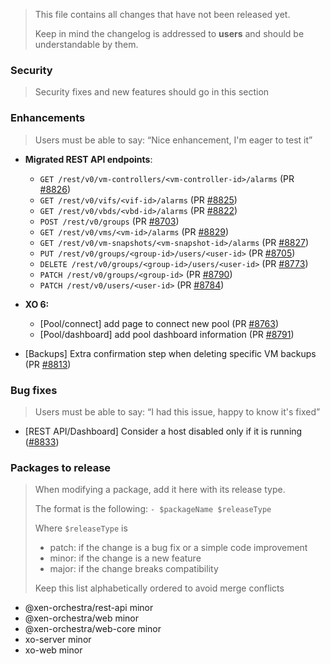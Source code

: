 > This file contains all changes that have not been released yet.
>
> Keep in mind the changelog is addressed to **users** and should be
> understandable by them.

### Security

> Security fixes and new features should go in this section

### Enhancements

> Users must be able to say: “Nice enhancement, I'm eager to test it”

- **Migrated REST API endpoints**:

  - `GET /rest/v0/vm-controllers/<vm-controller-id>/alarms` (PR [#8826](http://github.com/vatesfr/xen-orchestra/pull/8826))
  - `GET /rest/v0/vifs/<vif-id>/alarms` (PR [#8825](http://github.com/vatesfr/xen-orchestra/pull/8825))
  - `GET /rest/v0/vbds/<vbd-id>/alarms` (PR [#8822](http://github.com/vatesfr/xen-orchestra/pull/8822))
  - `POST /rest/v0/groups` (PR [#8703](https://github.com/vatesfr/xen-orchestra/pull/8703))
  - `GET /rest/v0/vms/<vm-id>/alarms` (PR [#8829](http://github.com/vatesfr/xen-orchestra/pull/8829))
  - `GET /rest/v0/vm-snapshots/<vm-snapshot-id>/alarms` (PR [#8827](http://github.com/vatesfr/xen-orchestra/pull/8827))
  - `PUT /rest/v0/groups/<group-id>/users/<user-id>` (PR [#8705](https://github.com/vatesfr/xen-orchestra/pull/8705))
  - `DELETE /rest/v0/groups/<group-id>/users/<user-id>` (PR [#8773](https://github.com/vatesfr/xen-orchestra/pull/8773))
  - `PATCH /rest/v0/groups/<group-id>` (PR [#8790](https://github.com/vatesfr/xen-orchestra/pull/8790))
  - `PATCH /rest/v0/users/<user-id>` (PR [#8784](https://github.com/vatesfr/xen-orchestra/pull/8784))

- **XO 6:**

  - [Pool/connect] add page to connect new pool (PR [#8763](https://github.com/vatesfr/xen-orchestra/pull/8763))
  - [Pool/dashboard] add pool dashboard information (PR [#8791](https://github.com/vatesfr/xen-orchestra/pull/8791))

- [Backups] Extra confirmation step when deleting specific VM backups (PR [#8813](https://github.com/vatesfr/xen-orchestra/pull/8813))

### Bug fixes

> Users must be able to say: “I had this issue, happy to know it's fixed”

- [REST API/Dashboard] Consider a host disabled only if it is running ([#8833](https://github.com/vatesfr/xen-orchestra/pull/8833))

### Packages to release

> When modifying a package, add it here with its release type.
>
> The format is the following: `- $packageName $releaseType`
>
> Where `$releaseType` is
>
> - patch: if the change is a bug fix or a simple code improvement
> - minor: if the change is a new feature
> - major: if the change breaks compatibility
>
> Keep this list alphabetically ordered to avoid merge conflicts

<!--packages-start-->

- @xen-orchestra/rest-api minor
- @xen-orchestra/web minor
- @xen-orchestra/web-core minor
- xo-server minor
- xo-web minor

<!--packages-end-->
